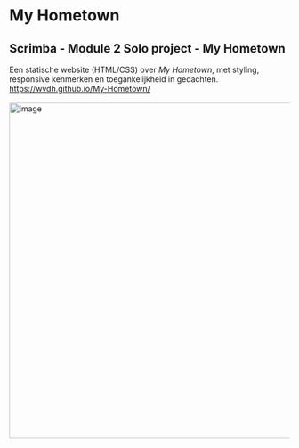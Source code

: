 # My Hometown

## Scrimba - Module 2 Solo project - My Hometown
Een statische website (HTML/CSS) over *My Hometown*, met styling, responsive kenmerken en toegankelijkheid in gedachten.
<br>
https://wvdh.github.io/My-Hometown/
<br>
<br>
<img width="603" alt="image" src="https://github.com/wvdh/My-Hometown/assets/16451862/cb4d8024-baac-454a-bcf9-e811f77374d7">
